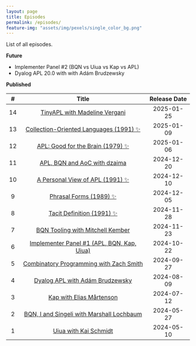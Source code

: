 ```yaml
---
layout: page
title: Episodes
permalink: /episodes/
feature-img: "assets/img/pexels/single_color_bg.png"
---
```


List of all episodes.

**Future**

- Implementer Panel #2 (BQN vs Uiua vs Kap vs APL)
- Dyalog APL 20.0 with with Adám Brudzewsky

**Published**

|   #   |                                             Title                                             | Release Date |
| :---: | :-------------------------------------------------------------------------------------------: | :----------: |
|  14   |       [TinyAPL with Madeline Vergani](https://tacittalk.com/2025/01/25/Episode-14.html)       |  2025-01-25  |
|  13   |  [Collection-Oriented Languages (1991) ✨](https://tacittalk.com/2025/01/09/Episode-13.html)   |  2025-01-09  |
|  12   |     [APL: Good for the Brain (1979) ✨](https://tacittalk.com/2025/01/06/Episode-12.html)      |  2025-01-06  |
|  11   |       [APL, BQN and AoC with dzaima](https://tacittalk.com/2024/12/20/Episode-11.html)        |  2024-12-20  |
|  10   |      [A Personal View of APL (1991) ✨](https://tacittalk.com/2024/12/10/Episode-10.html)      |  2024-12-10  |
|   9   |           [Phrasal Forms (1989) ✨](https://tacittalk.com/2024/12/05/Episode-9.html)           |  2024-12-05  |
|   8   |         [Tacit Definition (1991) ✨](https://tacittalk.com/2024/11/28/Episode-8.html)          |  2024-11-28  |
|   7   |      [BQN Tooling with Mitchell Kember](https://tacittalk.com/2024/11/23/Episode-7.html)      |  2024-11-23  |
|   6   | [Implementer Panel #1 (APL, BQN, Kap, Uiua)](https://tacittalk.com/2024/10/22/Episode-6.html) |  2024-10-22  |
|   5   |  [Combinatory Programming with Zach Smith](https://tacittalk.com/2024/09/27/Episode-5.html)   |  2024-09-27  |
|   4   |      [Dyalog APL with Adám Brudzewsky](https://tacittalk.com/2024/08/09/Episode-4.html)       |  2024-08-09  |
|   3   |          [Kap with Elias Mårtenson](https://tacittalk.com/2024/07/12/Episode-3.html)          |  2024-07-12  |
|   2   | [BQN, I and Singeli with Marshall Lochbaum](https://tacittalk.com/2024/05/27/Episode-2.html)  |  2024-05-27  |
|   1   |           [Uiua with Kai Schmidt](https://tacittalk.com/2024/05/10/Episode-1.html)            |  2024-05-10  |
